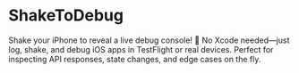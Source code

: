 # ShakeToDebug
Shake your iPhone to reveal a live debug console! 🚀 No Xcode needed—just log, shake, and debug iOS apps in TestFlight or real devices. Perfect for inspecting API responses, state changes, and edge cases on the fly.
